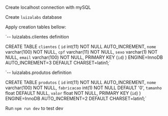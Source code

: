 Create localhost connection with mySQL

Create `luizalabs` database

Apply creation tables bellow:

`-- luizalabs.clientes definition

CREATE TABLE `clientes` (
  `id` int(11) NOT NULL AUTO_INCREMENT,
  `nome` varchar(100) NOT NULL,
  `cpf` varchar(11) NOT NULL,
  `sexo` varchar(1) NOT NULL,
  `email` varchar(100) NOT NULL,
  PRIMARY KEY (`id`)
) ENGINE=InnoDB AUTO_INCREMENT=3 DEFAULT CHARSET=latin1;`

`-- luizalabs.produtos definition

CREATE TABLE `produtos` (
  `id` int(11) NOT NULL AUTO_INCREMENT,
  `nome` varchar(100) NOT NULL,
  `fabricacao` int(1) NOT NULL DEFAULT '0',
  `tamanho` float DEFAULT NULL,
  `valor` float NOT NULL,
  PRIMARY KEY (`id`)
) ENGINE=InnoDB AUTO_INCREMENT=2 DEFAULT CHARSET=latin1;`

Run `npm run dev` to test dev
